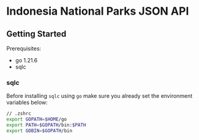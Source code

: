 # Indonesia National Parks JSON API

## Getting Started

Prerequisites:
- go 1.21.6
- sqlc

### sqlc

Before installing `sqlc` using `go` make sure you already set the environment variables below:

```sh
// .zshrc
export GOPATH=$HOME/go
export PATH=$GOPATH/bin:$PATH
export GOBIN=$GOPATH/bin
```